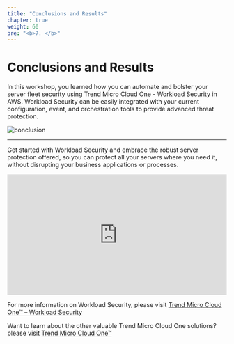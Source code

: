 ```yaml
---
title: "Conclusions and Results"
chapter: true
weight: 60
pre: "<b>7. </b>"
---
```


# Conclusions and Results

In this workshop, you learned how you can automate and bolster your server fleet security using Trend Micro Cloud One - Workload Security in AWS. Workload Security can be easily integrated with your current configuration, event, and orchestration tools to provide advanced threat protection.

![conclusion](/images/end.png)

---

Get started with Workload Security and embrace the robust server protection offered, so you can protect all your servers where you need it, without disrupting your business applications or processes.

<div style="width:100%;height:0;padding-bottom:55%;position:relative;"><iframe src="https://giphy.com/embed/11ai6rk49qkHPq" width="100%" height="100%" style="position:absolute" frameBorder="0" class="giphy-embed" allowFullScreen></iframe></div>



For more information on Workload Security, please visit [Trend Micro Cloud One™ – Workload Security](https://www.trendmicro.com/en_ae/business/products/hybrid-cloud/cloud-one-workload-security.html)

Want to learn about the other valuable Trend Micro Cloud One solutions? please visit [Trend Micro Cloud One™](https://www.trendmicro.com/cloudone)